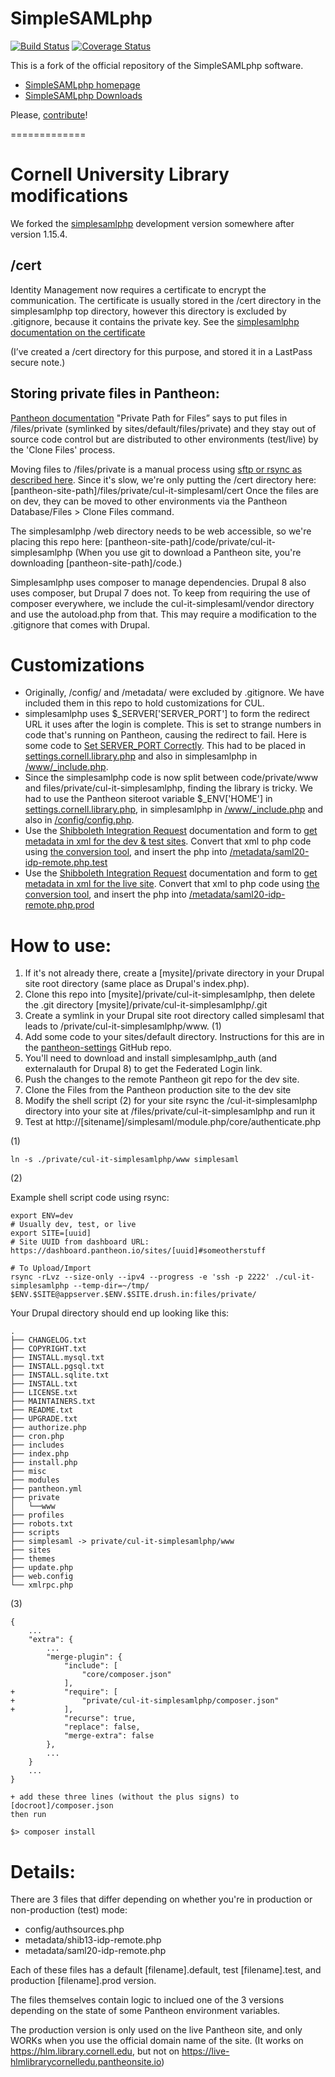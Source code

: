 SimpleSAMLphp
=============
[![Build Status](https://travis-ci.org/simplesamlphp/simplesamlphp.svg?branch=master)](https://travis-ci.org/simplesamlphp/simplesamlphp)
[![Coverage Status](https://img.shields.io/coveralls/simplesamlphp/simplesamlphp.svg)](https://coveralls.io/r/simplesamlphp/simplesamlphp)

This is a fork of the official repository of the SimpleSAMLphp software.

* [SimpleSAMLphp homepage](https://simplesamlphp.org)
* [SimpleSAMLphp Downloads](https://simplesamlphp.org/download)

Please, [contribute](CONTRIBUTING.md)!

=============

Cornell University Library modifications
===

We forked the [simplesamlphp](https://github.com/simplesamlphp/simplesamlphp) development version somewhere after version 1.15.4.

/cert
---

Identity Management now requires a certificate to encrypt the communication. The certificate is usually stored in the /cert directory in the simplesamlphp top directory, however this directory is excluded by .gitignore, because it contains the private key.
See the [simplesamlphp documentation on the certificate](https://simplesamlphp.org/docs/stable/simplesamlphp-sp#section_1_1)

(I’ve created a /cert directory for this purpose, and stored it in a LastPass secure note.)

Storing private files in Pantheon:
---

[Pantheon documentation](https://pantheon.io/docs/private-paths/)  "Private Path for Files” says to put files in /files/private (symlinked by sites/default/files/private) and they stay out of source code control but are distributed to other environments (test/live) by the 'Clone Files' process.

Moving files to /files/private is a manual process using [sftp or rsync as described here](https://pantheon.io/docs/rsync-and-sftp/). Since it's slow, we're only putting the /cert directory here: [pantheon-site-path]/files/private/cul-it-simplesaml/cert
Once the files are on dev, they can be moved to other environments via the Pantheon Database/Files > Clone Files command.

The simplesamlphp /web directory needs to be web accessible, so we're placing this repo here:
[pantheon-site-path]/code/private/cul-it-simplesamlphp
(When you use git to download a Pantheon site, you're downloading [pantheon-site-path]/code.)

Simplesamlphp uses composer to manage dependencies. Drupal 8 also uses composer, but Drupal 7 does not. To keep from requiring the use of composer everywhere, we include the cul-it-simplesaml/vendor directory and use the autoload.php from that. This may require a modification to the .gitignore that comes with Drupal.

Customizations
==============

* Originally, /config/ and /metadata/ were excluded by .gitignore. We have included them in this repo to hold customizations for CUL.
* simplesamlphp uses $_SERVER['SERVER_PORT'] to form the redirect URL it uses after the login is complete. This is set to strange numbers in code that's running on Pantheon, causing the redirect to fail. Here is some code to [Set SERVER_PORT Correctly](https://pantheon.io/docs/server_name-and-server_port/#set-server_port-correctly). This had to be placed in [settings.cornell.library.php](https://github.com/cul-it/pantheon-settings/blob/master/settings.cornell.library.php) and also in simplesamlphp in [/www/_include.php](https://github.com/cul-it/simplesamlphp/blob/master/www/_include.php).
* Since the simplesamlphp code is now split between code/private/www and files/private/cul-it-simplesamlphp, finding the library is tricky. We had to use the Pantheon siteroot variable $_ENV['HOME'] in [settings.cornell.library.php](https://github.com/cul-it/pantheon-settings/blob/master/settings.cornell.library.php), in simplesamlphp in [/www/_include.php](https://github.com/cul-it/simplesamlphp/blob/master/www/_include.php) and also in [/config/config.php](https://github.com/cul-it/simplesamlphp/blob/master/config/config.php).
* Use the [Shibboleth Integration Request](https://confluence.cornell.edu/x/3lHHF) documentation and form to [get metadata in xml for the dev & test sites](https://shibidp-test.cit.cornell.edu/idp/shibboleth). Convert that xml to php code using [the conversion tool](https://annex.library.cornell.edu/simplesaml/admin/metadata-converter.php), and insert the php into [/metadata/saml20-idp-remote.php.test](https://github.com/cul-it/simplesamlphp/blob/master/metadata/saml20-idp-remote.php.test)
* Use the [Shibboleth Integration Request](https://confluence.cornell.edu/x/3lHHF) documentation and form to [get metadata in xml for the live site](https://shibidp-test.cit.cornell.edu/idp/shibboleth). Convert that xml to php code using [the conversion tool](https://annex.library.cornell.edu/simplesaml/admin/metadata-converter.php), and insert the php into [/metadata/saml20-idp-remote.php.prod](https://github.com/cul-it/simplesamlphp/blob/master/metadata/saml20-idp-remote.php.prod)

How to use:
===========

1. If it's not already there, create a [mysite]/private directory in your Drupal site root directory (same place as Drupal's index.php).
2. Clone this repo into [mysite]/private/cul-it-simplesamlphp, then delete the .git directory [mysite]/private/cul-it-simplesamlphp/.git
3. Create a symlink in your Drupal site root directory called simplesaml that leads to /private/cul-it-simplesamlphp/www. (1)
4. Add some code to your sites/default directory. Instructions for this are in the [pantheon-settings](https://github.com/cul-it/pantheon-settings) GitHub repo.
5. You'll need to download and install simplesamlphp_auth (and externalauth for Drupal 8) to get the Federated Login link.
6. Push the changes to the remote Pantheon git repo for the dev site.
7. Clone the Files from the Pantheon production site to the dev site
8. Modify the shell script (2) for your site rsync the /cul-it-simplesamlphp directory into your site at /files/private/cul-it-simplesamlphp and run it
9. Test at http://[sitename]/simplesaml/module.php/core/authenticate.php

(1)

```
ln -s ./private/cul-it-simplesamlphp/www simplesaml
```

(2)

Example shell script code using rsync:

```
export ENV=dev
# Usually dev, test, or live
export SITE=[uuid]
# Site UUID from dashboard URL: https://dashboard.pantheon.io/sites/[uuid]#someotherstuff

# To Upload/Import
rsync -rLvz --size-only --ipv4 --progress -e 'ssh -p 2222' ./cul-it-simplesamlphp --temp-dir=~/tmp/ $ENV.$SITE@appserver.$ENV.$SITE.drush.in:files/private/
```


Your Drupal directory should end up looking like this:

```
.
├── CHANGELOG.txt
├── COPYRIGHT.txt
├── INSTALL.mysql.txt
├── INSTALL.pgsql.txt
├── INSTALL.sqlite.txt
├── INSTALL.txt
├── LICENSE.txt
├── MAINTAINERS.txt
├── README.txt
├── UPGRADE.txt
├── authorize.php
├── cron.php
├── includes
├── index.php
├── install.php
├── misc
├── modules
├── pantheon.yml
├── private
│   └──www
├── profiles
├── robots.txt
├── scripts
├── simplesaml -> private/cul-it-simplesamlphp/www
├── sites
├── themes
├── update.php
├── web.config
└── xmlrpc.php
```

(3)
```
{
    ...
    "extra": {
        ...
        "merge-plugin": {
            "include": [
                "core/composer.json"
            ],
+           "require": [
+               "private/cul-it-simplesamlphp/composer.json"
+           ],
            "recurse": true,
            "replace": false,
            "merge-extra": false
        },
        ...
    }
    ...
}

+ add these three lines (without the plus signs) to
[docroot]/composer.json
then run

$> composer install

```


Details:
===========
There are 3 files that differ depending on whether you're in production or non-production (test) mode:

*   config/authsources.php
*   metadata/shib13-idp-remote.php
*   metadata/saml20-idp-remote.php

Each of these files has a default [filename].default, test [filename].test, and production [filename].prod version.

The files themselves contain logic to inclued one of the 3 versions depending on the state of some Pantheon environment variables.

The production version is only used on the live Pantheon site, and only WORKs when you use the official domain name of the site. (It works on https://hlm.library.cornell.edu, but not on https://live-hlmlibrarycornelledu.pantheonsite.io)
